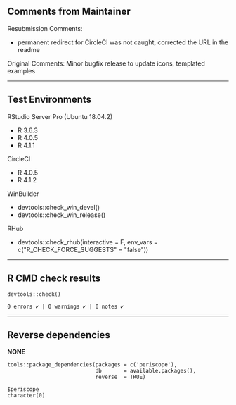 ## Comments from Maintainer

Resubmission Comments:
* permanent redirect for CircleCI was not caught, corrected the URL in the readme

Original Comments:
Minor bugfix release to update icons, templated examples

---  
    
## Test Environments
    

RStudio Server Pro (Ubuntu 18.04.2)  

* R 3.6.3
* R 4.0.5
* R 4.1.1

CircleCI

* R 4.0.5
* R 4.1.2

WinBuilder

* devtools::check_win_devel()  
* devtools::check_win_release()  

RHub

* devtools::check_rhub(interactive = F, env_vars = c("R_CHECK_FORCE_SUGGESTS" = "false"))

---  
    
## R CMD check results
    
    
```
devtools::check()  

0 errors ✔ | 0 warnings ✔ | 0 notes ✔
```

---  
    
## Reverse dependencies
    
**NONE**
    
```
tools::package_dependencies(packages = c('periscope'),
                            db       = available.packages(), 
                            reverse  = TRUE)

$periscope  
character(0)
```


